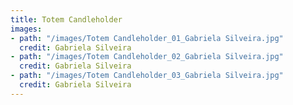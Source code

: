 ```yaml
---
title: Totem Candleholder
images:
- path: "/images/Totem Candleholder_01_Gabriela Silveira.jpg" 
  credit: Gabriela Silveira
- path: "/images/Totem Candleholder_02_Gabriela Silveira.jpg"
  credit: Gabriela Silveira
- path: "/images/Totem Candleholder_03_Gabriela Silveira.jpg"
  credit: Gabriela Silveira
---
```

